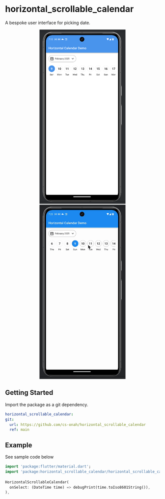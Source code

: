 # horizontal_scrollable_calendar 

A bespoke user interface for picking date.

<p align="center">
    <img width="280" height="567" src="https://github.com/cs-onah/horizontal_scrollable_calendar/blob/main/docs/image.png">
    <img width="280" height="567" src="https://github.com/cs-onah/horizontal_scrollable_calendar/blob/main/docs/anim.gif">
</p>

## Getting Started

Import the package as a git dependency. 

```yaml
horizontal_scrollable_calendar:
git:
  url: https://github.com/cs-onah/horizontal_scrollable_calendar
  ref: main
```

## Example

See sample code below

```dart
import 'package:flutter/material.dart';
import 'package:horizontal_scrollable_calendar/horizontal_scrollable_calendar.dart';

HorizontalScrollableCalendar(
  onSelect: (DateTime time) => debugPrint(time.toIso8601String()),
),
```
